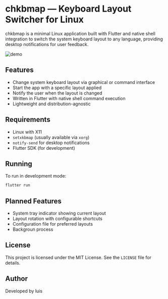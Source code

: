 # chkbmap — Keyboard Layout Switcher for Linux

chkbmap is a minimal Linux application built with Flutter and native shell integration to switch the system keyboard layout to any language, providing desktop notifications for user feedback.

![demo](./docs/demo.gif)

## Features

- Change system keyboard layout via graphical or command interface
- Start the app with a specific layout applied
- Notify the user when the layout is changed
- Written in Flutter with native shell command execution
- Lightweight and distribution-agnostic

## Requirements

- Linux with X11
- `setxkbmap` (usually available via `xorg`)
- `notify-send` for desktop notifications
- Flutter SDK (for development)

## Running

To run in development mode:

```bash
flutter run
````

## Planned Features

* System tray indicator showing current layout
* Layout rotation with configurable shortcuts
* Configuration file for preferred layouts
* Backgroun process

## License

This project is licensed under the MIT License. See the `LICENSE` file for details.

## Author

Developed by luis

